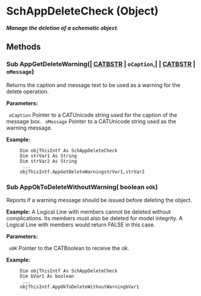 # SchAppDeleteCheck (Object)

**_Manage the deletion of a schematic object._**

## Methods

### Sub **AppGetDeleteWarning**(| [CATBSTR](../System/typedef_CATBSTR_8129.md) | `oCaption`,| | [CATBSTR](../System/typedef_CATBSTR_8129.md) | `oMessage`)

   Returns the caption and message text to be used as a warning for the delete operation.

**Parameters:**

` oCaption`      Pointer to a CATUnicode string used for the caption of the message box.
` oMessage`      Pointer to a CATUnicode string used as the warning message.

**Example:**

```VBScript
     Dim objThisIntf As SchAppDeleteCheck
     Dim strVar1 As String
     Dim strVar2 As String
      ...
     objThisIntf.AppGetDeleteWarningstrVar1,strVar2

```

### Sub **AppOkToDeleteWithoutWarning**( boolean  `oOk`)

   Reports if a warning message should be issued before deleting the object.

**Example:** A Logical Line with members cannot be deleted without complications. Its members must also be deleted for model integrity. A Logical Line with members would return FALSE in this case.

**Parameters:**

` oOK`      Pointer to the CATBoolean to receive the ok.

**Example:**

```VBScript
     Dim objThisIntf As SchAppDeleteCheck
     Dim bVar1 As boolean
      ...
     objThisIntf.AppOkToDeleteWithoutWarningbVar1

```